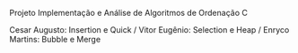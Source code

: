 Projeto Implementação e Análise de Algoritmos de Ordenação C

Cesar Augusto: Insertion e Quick /
Vitor Eugênio: Selection e Heap /
Enryco Martins: Bubble e Merge
